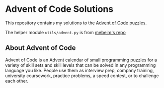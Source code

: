 # Advent of Code Solutions

This repository contains my solutions to the [Advent of Code](https://adventofcode.com/) puzzles.

The helper module `utils/advent.py` is from [mebeim's repo](https://github.com/mebeim/aoc)

## About Advent of Code

Advent of Code is an Advent calendar of small programming puzzles for a variety of skill sets and skill levels that can be solved in any programming language you like. People use them as interview prep, company training, university coursework, practice problems, a speed contest, or to challenge each other.
